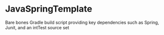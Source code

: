 # JavaSpringTemplate
Bare bones Gradle build script providing key dependencies such as Spring, Junit, and an intTest source set
